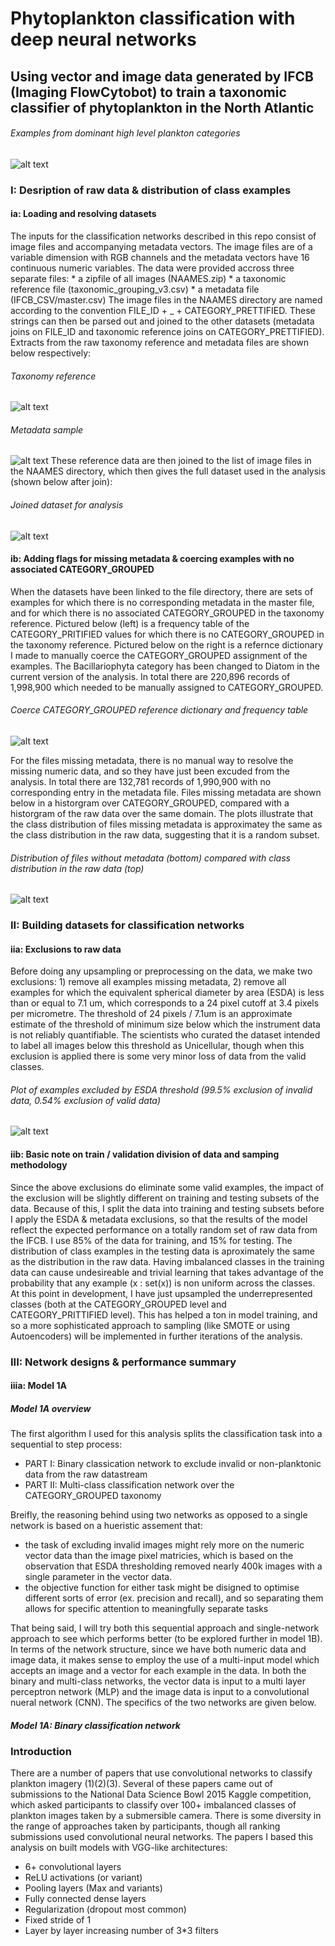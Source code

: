 # Phytoplankton classification with deep neural networks
## Using vector and image data generated by IFCB (Imaging FlowCytobot) to train a taxonomic classifier of phytoplankton in the North Atlantic
###### Examples from dominant high level plankton categories 
   ![alt text](https://github.com/emmettFC/selected-projects/blob/master/plankton_vision/assets/class-examples-title-asset.png)

### I: Desription of raw data & distribution of class examples 

#### ia: Loading and resolving datasets
The inputs for the classification networks described in this repo consist of image files and accompanying metadata vectors. The image files are of a variable dimension with RGB channels and the metadata vectors have 16 continuous numeric variables. The data were provided accross three separate files: 
    * a zipfile of all images (NAAMES.zip)
    * a taxonomic reference file (taxonomic_grouping_v3.csv)
    * a metadata file (IFCB_CSV/master.csv)
The image files in the NAAMES directory are named according to the convention FILE_ID + _ + CATEGORY_PRETTIFIED. These strings can then be parsed out and joined to the other datasets (metadata joins on FILE_ID and taxonomic reference joins on CATEGORY_PRETTIFIED). Extracts from the raw taxonomy reference and metadata files are shown below respectively: 
###### Taxonomy reference
   ![alt text](https://github.com/emmettFC/selected-projects/blob/master/plankton_vision/assets/assets_1_taxonomy.png)
###### Metadata sample
   ![alt text](https://github.com/emmettFC/selected-projects/blob/master/plankton_vision/assets/metadata-sample-asset.png)
These reference data are then joined to the list of image files in the NAAMES directory, which then gives the full dataset used in the analysis (shown below after join): 
###### Joined dataset for analysis
   ![alt text](https://github.com/emmettFC/selected-projects/blob/master/plankton_vision/assets/joined-data-assets.png)

#### ib: Adding flags for missing metadata & coercing examples with no associated CATEGORY_GROUPED
When the datasets have been linked to the file directory, there are sets of examples for which there is no corresponding metadata in the master file, and for which there is no associated CATEGORY_GROUPED in the taxonomy reference. Pictured below (left) is a frequency table of the CATEGORY_PRITIFIED values for which there is no CATEGORY_GROUPED in the taxonomy reference. Pictured below on the right is a refernce dictionary I made to manually coerce the CATEGORY_GROUPED assignment of the examples. The Bacillariophyta category has been changed to Diatom in the current version of the analysis. In total there are 220,896 records of 1,998,900 which needed to be manually assigned to CATEGORY_GROUPED. 
###### Coerce CATEGORY_GROUPED reference dictionary and frequency table
   ![alt text](https://github.com/emmettFC/selected-projects/blob/master/plankton_vision/assets/assets-no-group-coerce.png)
   
For the files missing metadata, there is no manual way to resolve the missing numeric data, and so they have just been excuded from the analysis. In total there are 132,781 records of 1,990,900 with no corresponding entry in the metadata file. Files missing metadata are shown below in a historgram over CATEGORY_GROUPED, compared with a historgram of the raw data over the same domain. The plots illustrate that the class distribution of files missing metadata is approximatey the same as the class distribution in the raw data, suggesting that it is a random subset. 
###### Distribution of files without metadata (bottom) compared with class distribution in the raw data (top) 
   ![alt text](https://github.com/emmettFC/selected-projects/blob/master/plankton_vision/assets/histogram-all-data-and-missingmd-asset.png)

### II: Building datasets for classification networks

#### iia: Exclusions to raw data
Before doing any upsampling or preprocessing on the data, we make two exclusions: 1) remove all examples missing metadata, 2) remove all examples for which the equivalent spherical diameter by area (ESDA) is less than or equal to 7.1 um, which corresponds to a 24 pixel cutoff at 3.4 pixels per micrometre. The threshold of 24 pixels / 7.1um is an approximate estimate of the threshold of minimum size below which the instrument data is not reliably quantifiable. The scientists who curated the dataset intended to label all images below this threshold as Unicellular, though when this exclusion is applied there is some very minor loss of data from the valid classes.
###### Plot of examples excluded by ESDA threshold (99.5% exclusion of invalid data, 0.54% exclusion of valid data)
   ![alt text](https://github.com/emmettFC/selected-projects/blob/master/plankton_vision/assets/esda-exclude-asset.png)

#### iib: Basic note on train / validation division of data and samping methodology 
Since the above exclusions do eliminate some valid examples, the impact of the exclusion will be slightly different on training and testing subsets of the data. Because of this, I split the data into training and testing subsets before I apply the ESDA & metadata exclusions, so that the results of the model reflect the expected performance on a totally random set of raw data from the IFCB. I use 85% of the data for training, and 15% for testing. The distribution of class examples in the testing data is aproximately the same as the distribution in the raw data. Having imbalanced classes in the training data can cause undesireable and trivial learning that takes advantage of the probability that any example (x : set(x)) is non uniform across the classes. At this point in development, I have just upsampled the underrepresented classes (both at the CATEGORY_GROUPED level and CATEGORY_PRITTIFIED level). This has helped a ton in model training, and so a more sophisticated approach to sampling (like SMOTE or using Autoencoders) will be implemented in further iterations of the analysis.  

### III: Network designs & performance summary 


#### iiia: Model 1A
##### Model 1A overview
The first algorithm I used for this analysis splits the classification task into a sequential to step process: 
   * PART I: Binary classication network to exclude invalid or non-planktonic data from the raw datastream
   * PART II: Multi-class classification network over the CATEGORY_GROUPED taxonomy 

Breifly, the reasoning behind using two networks as opposed to a single network is based on a hueristic assement that: 

   * the task of excluding invalid images might rely more on the numeric vector data than the image pixel matricies, which is based on the observation that ESDA thresholding removed nearly 400k images with a single parameter in the vector data.
   * the objective function for either task might be disigned to optimise different sorts of error (ex. precision and recall), and so separating them allows for specific attention to meaningfully separate tasks 

That being said, I will try both this sequential approach and single-network approach to see which performs better (to be explored further in model 1B). In terms of the network structure, since we have both numeric data and image data, it makes sense to employ the use of a multi-input model which accepts an image and a vector for each example in the data. In both the binary and multi-class networks, the vector data is input to a multi layer perceptron network (MLP) and the image data is input to a convolutional nueral network (CNN). The specifics of the two networks are given below. 

##### Model 1A: Binary classification network 



### Introduction
There are a number of papers that use convolutional networks to classify plankton imagery (1)(2)(3). Several of these papers came out of submissions to the National Data Science Bowl 2015 Kaggle competition, which asked participants to classify over 100+ imbalanced classes of plankton images taken by a submersible camera. There is some diversity in the range of approaches taken by participants, though all ranking submissions used convolutional neural networks. The papers I based this analysis on built models with VGG-like architectures:

   * 6+ convolutional layers
   * ReLU activations (or variant)
   * Pooling layers (Max and variants)
   * Fully connected dense layers
   * Regularization (dropout most common)
   * Fixed stride of 1
   * Layer by layer increasing number of 3*3 filters








